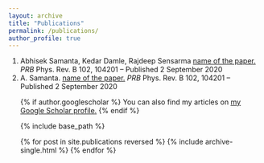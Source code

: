 ```yaml
---
layout: archive
title: "Publications"
permalink: /publications/
author_profile: true
---
```



<ol><li>Abhisek Samanta, Kedar Damle, Rajdeep Sensarma <a href="https://journals.aps.org/prb/abstract/10.1103/PhysRevB.102.104201">name of the paper.</a><em> PRB</em> Phys. Rev. B 102, 104201 – Published 2 September 2020</li><li>A. Samanta. <a href="https://journals.aps.org/prb/abstract/10.1103/PhysRevB.102.104201">name of the paper.</a><em> PRB</em> Phys. Rev. B 102, 104201 – Published 2 September 2020</li>


{% if author.googlescholar %}
  You can also find my articles on <u><a href="{{author.googlescholar}}">my Google Scholar profile</a>.</u>
{% endif %}

{% include base_path %}

{% for post in site.publications reversed %}
  {% include archive-single.html %}
{% endfor %}
